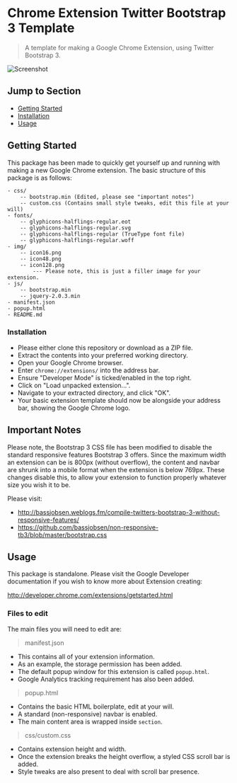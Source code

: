 # Chrome Extension Twitter Bootstrap 3 Template
> A template for making a Google Chrome Extension, using Twitter Bootstrap 3.

![Screenshot](http://i.imgur.com/RK4GhXu.jpg)

## Jump to Section

* [Getting Started](#getting-started)
* [Installation](#installation)
* [Usage](#usage)

## Getting Started

This package has been made to quickly get yourself up and running with making a new Google Chrome extension.  The basic structure of this package is as follows:

    - css/
		-- bootstrap.min (Edited, please see "important notes")
		-- custom.css (Contains small style tweaks, edit this file at your will)
    - fonts/
        -- glyphicons-halflings-regular.eot
        -- glyphicons-halflings-regular.svg
        -- glyphicons-halflings-regular (TrueType font file)
        -- glyphicons-halflings-regular.woff
    - img/
        -- icon16.png
        -- icon48.png
        -- icon128.png
			--- Please note, this is just a filler image for your extension.
	- js/
		-- bootstrap.min
		-- jquery-2.0.3.min
    - manifest.json
	- popup.html
	- README.md
	
### Installation

- Please either clone this repository or download as a ZIP file.
- Extract the contents into your preferred working directory.
- Open your Google Chrome browser.
- Enter `chrome://extensions/` into the address bar.
- Ensure "Developer Mode" is ticked/enabled in the top right.
- Click on "Load unpacked extension...".
- Navigate to your extracted directory, and click "OK".
- Your basic extension template should now be alongside your address bar, showing the Google Chrome logo.

## Important Notes

Please note, the Bootstrap 3 CSS file has been modified to disable the standard responsive features Bootstrap 3 offers.  Since the maximum width an extension can be is 800px (without overflow), the content and navbar are shrunk into a mobile format when the extension is below 769px.  These changes disable this, to allow your extension to function properly whatever size you wish it to be.

Please visit:

- http://bassjobsen.weblogs.fm/compile-twitters-bootstrap-3-without-responsive-features/
- https://github.com/bassjobsen/non-responsive-tb3/blob/master/bootstrap.css

## Usage

This package is standalone.  Please visit the Google Developer documentation if you wish to know more about Extension creating:

http://developer.chrome.com/extensions/getstarted.html

### Files to edit

The main files you will need to edit are:

> manifest.json

- This contains all of your extension information.
- As an example, the storage permission has been added.
- The default popup window for this extension is called `popup.html`.
- Google Analytics tracking requirement has also been added.

> popup.html

- Contains the basic HTML boilerplate, edit at your will.
- A standard (non-responsive) navbar is enabled.
- The main content area is wrapped inside `section`.

> css/custom.css

- Contains extension height and width.
- Once the extension breaks the height overflow, a styled CSS scroll bar is added.
- Style tweaks are also present to deal with scroll bar presence.